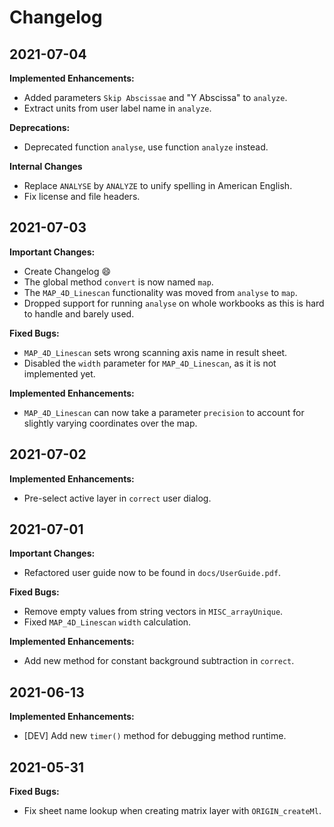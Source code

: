 # Changelog

## 2021-07-04

**Implemented Enhancements:**
- Added parameters `Skip Abscissae` and "Y Abscissa" to `analyze`.
- Extract units from user label name in `analyze`.

**Deprecations:**
- Deprecated function `analyse`, use function `analyze` instead.

**Internal Changes**
- Replace `ANALYSE` by `ANALYZE` to unify spelling in American English.
- Fix license and file headers.

## 2021-07-03

**Important Changes:**
- Create Changelog :smile:
- The global method `convert` is now named `map`.
- The `MAP_4D_Linescan` functionality was moved from `analyse` to `map`.
- Dropped support for running `analyse` on whole workbooks as this is hard to handle and barely used.

**Fixed Bugs:**
- `MAP_4D_Linescan` sets wrong scanning axis name in result sheet.
- Disabled the `width` parameter for `MAP_4D_Linescan`, as it is not implemented yet.

**Implemented Enhancements:**
- `MAP_4D_Linescan` can now take a parameter `precision` to account for slightly varying coordinates over the map.

## 2021-07-02

**Implemented Enhancements:**
- Pre-select active layer in `correct` user dialog.

## 2021-07-01

**Important Changes:**
- Refactored user guide now to be found in `docs/UserGuide.pdf`.

**Fixed Bugs:**
- Remove empty values from string vectors in `MISC_arrayUnique`.
- Fixed `MAP_4D_Linescan` `width` calculation.

**Implemented Enhancements:**
- Add new method for constant background subtraction in `correct`.

## 2021-06-13

**Implemented Enhancements:**
- [DEV] Add new `timer()` method for debugging method runtime.

## 2021-05-31

**Fixed Bugs:**
- Fix sheet name lookup when creating matrix layer with `ORIGIN_createMl`.